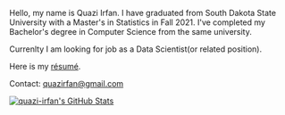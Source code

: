 Hello, my name is Quazi Irfan. I have graduated from South Dakota State University with a Master's in Statistics in Fall 2021. I've completed my Bachelor's degree in Computer Science from the same university.

Currenlty I am looking for job as a Data Scientist(or related position). 

Here is my [résumé](https://github.com/quazi-irfan/quazi-irfan/raw/main/Quazi%20Irfan.pdf).

Contact: quazirfan@gmail.com

[![quazi-irfan's GitHub Stats](https://github-readme-stats.vercel.app/api?username=quazi-irfan&show_icons=true)](https://github.com/quazi-irfan)
